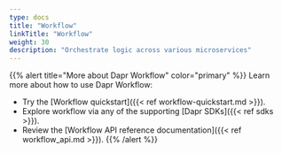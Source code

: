 ```yaml
---
type: docs
title: "Workflow"
linkTitle: "Workflow"
weight: 30
description: "Orchestrate logic across various microservices" 
---
```


{{% alert title="More about Dapr Workflow" color="primary" %}}
 Learn more about how to use Dapr Workflow:
 - Try the [Workflow quickstart]({{< ref workflow-quickstart.md >}}).
 - Explore workflow via any of the supporting [Dapr SDKs]({{< ref sdks >}}). 
 - Review the [Workflow API reference documentation]({{< ref workflow_api.md >}}).
{{% /alert %}}